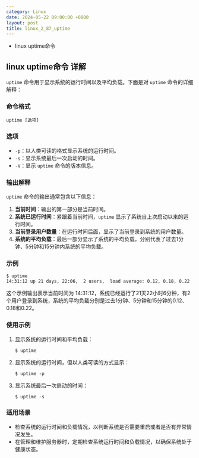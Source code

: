 ```yaml
---
category: Linux
date: 2024-05-22 09:00:00 +0800
layout: post
title: linux_2_87_uptime
---
```


+ linux uptime命令

## linux uptime命令 详解

`uptime` 命令用于显示系统的运行时间以及平均负载。下面是对 `uptime` 命令的详细解释：

### 命令格式

```
uptime [选项]
```

### 选项

- `-p`：以人类可读的格式显示系统的运行时间。
- `-s`：显示系统最后一次启动的时间。
- `-V`：显示 `uptime` 命令的版本信息。

### 输出解释

`uptime` 命令的输出通常包含以下信息：

1. **当前时间**：输出的第一部分是当前时间。
2. **系统已运行时间**：紧跟着当前时间，`uptime` 显示了系统自上次启动以来的运行时间。
3. **当前登录用户数量**：在运行时间后面，显示了当前登录到系统的用户数量。
4. **系统的平均负载**：最后一部分显示了系统的平均负载，分别代表了过去1分钟、5分钟和15分钟内系统的平均负载。

### 示例

```
$ uptime
14:31:12 up 21 days, 22:06,  2 users,  load average: 0.12, 0.18, 0.22
```

这个示例输出表示当前时间为 14:31:12，系统已经运行了21天22小时6分钟，有2个用户登录到系统，系统的平均负载分别是过去1分钟、5分钟和15分钟的0.12、0.18和0.22。

### 使用示例

1. 显示系统的运行时间和平均负载：

   ```
   $ uptime
   ```

2. 显示系统的运行时间，但以人类可读的方式显示：

   ```
   $ uptime -p
   ```

3. 显示系统最后一次启动的时间：

   ```
   $ uptime -s
   ```

### 适用场景

- 检查系统的运行时间和负载情况，以判断系统是否需要重启或者是否有异常情况发生。
- 在管理和维护服务器时，定期检查系统运行时间和负载情况，以确保系统处于健康状态。
